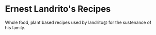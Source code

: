 # Ernest Landrito's Recipes

Whole food, plant based recipes used by landrito@ for the sustenance of his family.
